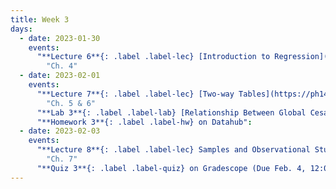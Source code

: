 ```yaml
---
title: Week 3
days:
  - date: 2023-01-30
    events:
      "**Lecture 6**{: .label .label-lec} [Introduction to Regression](https://ph142-ucb.github.io/sp23/src/l06-intro-to-regression.pdf) ([Recording](https://youtu.be/c1A6-tkhN2I))":
        "Ch. 4"
  - date: 2023-02-01
    events:
      "**Lecture 7**{: .label .label-lec} [Two-way Tables](https://ph142-ucb.github.io/sp23/src/l07-two-categorical-vars_edits.pdf) ([Recording](https://youtu.be/7VrrPVyxAu8))":
        "Ch. 5 & 6"
      "**Lab 3**{: .label .label-lab} [Relationship Between Global Cesarean Delivery Rates and GDP](https://publichealth.datahub.berkeley.edu/hub/user-redirect/git-pull?repo=https%3A%2F%2Fgithub.com%2Fph142-ucb%2Fph142-sp23&urlpath=rstudio%2F&branch=main) (Due Feb. 7)":
      "**Homework 3**{: .label .label-hw} on Datahub":
  - date: 2023-02-03
    events:
      "**Lecture 8**{: .label .label-lec} Samples and Observational Studies": 
        "Ch. 7"
      "**Quiz 3**{: .label .label-quiz} on Gradescope (Due Feb. 4, 12:00 PM PST)":
---
```

